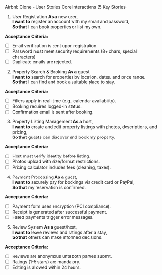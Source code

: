Airbnb Clone - User Stories
Core Interactions (5 Key Stories)

1. User Registration
**As a** new user,  
**I want to** register an account with my email and password,  
**So that** I can book properties or list my own.  

**Acceptance Criteria:**  
- [ ] Email verification is sent upon registration.  
- [ ] Password must meet security requirements (8+ chars, special characters).  
- [ ] Duplicate emails are rejected.  
2. Property Search & Booking
**As a** guest,  
**I want to** search for properties by location, dates, and price range,  
**So that** I can find and book a suitable place to stay.  

**Acceptance Criteria:**  
- [ ] Filters apply in real-time (e.g., calendar availability).  
- [ ] Booking requires logged-in status.  
- [ ] Confirmation email is sent after booking.  
3. Property Listing Management
**As a** host,  
**I want to** create and edit property listings with photos, descriptions, and pricing,  
**So that** guests can discover and book my property.  

**Acceptance Criteria:**  
- [ ] Host must verify identity before listing.  
- [ ] Photos upload with size/format restrictions.  
- [ ] Pricing calculator includes fees (cleaning, taxes).  
4. Payment Processing
**As a** guest,  
**I want to** securely pay for bookings via credit card or PayPal,  
**So that** my reservation is confirmed.  

**Acceptance Criteria:**  
- [ ] Payment form uses encryption (PCI compliance).  
- [ ] Receipt is generated after successful payment.  
- [ ] Failed payments trigger error messages.  
5. Review System
**As a** guest/host,  
**I want to** leave reviews and ratings after a stay,  
**So that** others can make informed decisions.  

**Acceptance Criteria:**  
- [ ] Reviews are anonymous until both parties submit.  
- [ ] Ratings (1-5 stars) are mandatory.  
- [ ] Editing is allowed within 24 hours.  
